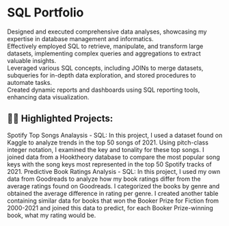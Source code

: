 <h1>SQL Portfolio</h1>
Designed and executed comprehensive data analyses, showcasing my expertise in database management and informatics.<br/> 
Effectively employed SQL to retrieve, manipulate, and transform large datasets, implementing complex queries and aggregations to extract valuable insights.<br/>
Leveraged various SQL concepts, including JOINs to merge datasets, subqueries for in-depth data exploration, and stored procedures to automate tasks.<br/>
Created dynamic reports and dashboards using SQL reporting tools, enhancing data visualization.

<h2>👨‍💻 Highlighted Projects:</h2>
Spotify Top Songs Analaysis - SQL: In this project, I used a dataset found on Kaggle to analyze trends in the top 50 songs of 2021. Using pitch-class integer notation, I examined the key and tonality for these top songs. I joined data from a Hooktheory database to compare the most popular song keys with the song keys most represented in the top 50 Spotify tracks of 2021.
Predictive Book Ratings Analysis - SQL: In this project, I used my own data from Goodreads to analyze how my book ratings differ from the average ratings found on Goodreads. I categorized the books by genre and obtained the average difference in rating per genre. I created another table containing similar data for books that won the Booker Prize for Fiction from 2000-2021 and joined this data to predict, for each Booker Prize-winning book, what my rating would be.
